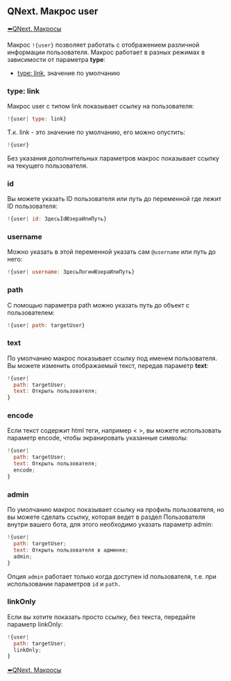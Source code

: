 ## QNext. Макрос user

[⬅️QNext. Макросы](/docs-test/macros)



Макрос `!{user}` позволяет работать с отображением различной информации пользователя. Макрос работает в разных режимах в зависимости от параметра **type**:
* [type: link](#type:-link), значение по умолчанию


### type: link

Макрос user с типом link показывает ссылку на пользователя:
```js 
!{user| type: link}
```

Т.к. link - это значение по умолчанию, его можно опустить:
```js 
!{user}
```

Без указания дополнительных параметров макрос показывает ссылку на текущего пользователя.
### id

Вы можете указать ID пользователя или путь до переменной где лежит ID пользователя:
```js 
!{user| id: ЗдесьIdЮзераИлиПуть}
```
### username

Можно указать в этой переменной указать сам `@username`  или путь до него:
```js 
!{user| username: ЗдесьЛогинЮзераИлиПуть}
```
### path

С помощью параметра path можно указать путь до объект с пользователем:
```js 
!{user| path: targetUser}
```
### text

По умолчанию макрос показывает ссылку под именем пользователя. Вы можете изменить отображаемый текст, передав параметр **text**:
```js 
!{user|
  path: targetUser;
  text: Открыть пользователя;
}
```
### encode

Если текст содержит html теги, например < >, вы можете использовать параметр encode, чтобы экранировать указанные символы:
```js 
!{user|
  path: targetUser;
  text: Открыть пользователя;
  encode; 
}
```


### admin

По умолчанию макрос показывает ссылку на профиль пользователя, но вы можете сделать ссылку, которая ведет в раздел Пользователя внутри вашего бота, для этого необходимо указать параметр admin:
```js 
!{user|
  path: targetUser;
  text: Открыть пользователя в админке;
  admin;
}
```

Опция `admin` работает только когда доступен id пользователя, т.е. при использовании параметров `id` и `path.`
### linkOnly

Если вы хотите показать просто ссылку, без текста, передайте параметр linkOnly:
```js 
!{user|
  path: targetUser;
  linkOnly;
}
```



[⬅️QNext. Макросы](/docs-test/macros)
  

